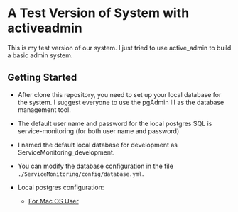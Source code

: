# A Test Version of System with activeadmin #

This is my test version of our system. I just tried to use active_admin to build a basic admin system.

## Getting Started ##

* After clone this repository, you need to set up your local database for the system. I suggest everyone to use the pgAdmin III as the database management tool.

* The default user name and password for the local postgres SQL is service-monitoring (for both user name and password)

* I named the default local database for development as ServiceMonitoring_development.

* You can modify the database configuration in the file `./ServiceMonitoring/config/database.yml`.

* Local postgres configuration:
 
  * [For Mac OS User](http://yizeng.me/2015/02/09/install-and-setup-postgresql-for-ruby-on-rails-on-mac-os/)